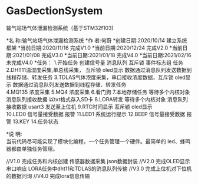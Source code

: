 # GasDectionSystem
输气站场气体泄漏检测系统（基于STM32f103)

*名    称:输气站场气体泄漏检测系统
*作    者:何蔚
*创建日期:2020/10/14 建立系统框架
*当前日期:2020/11/16 完成V1.0
*当前日期:2020/12/24 完成V2.0
*当前日期:2021/01/08 完成V3.0
*当前日期:2021/01/18 完成V4.0
*当前日期:2021/02/16 未完成V4.0
*任务：
	1.开始任务 创建信号量 消息队列 互斥锁 事件标志组 任务
	2.DHT11温湿度采集,单总线采集，  	互斥锁 oled显示		数据通过消息队列发送数据到线程存储、转发任务
	3.TDLAS气体浓度采集，串口接收浓度数据，互斥锁 oled显示	数据通过消息队列发送数据到线程存储、转发任务        
	4.MQ135 浓度采集
	5.MQ4 浓度采集
	6.看门狗
	7.本地存储任务 等待多个内核对象 消息队列接收数据 以txt格式存入SD卡
	8.LORA转发 等待多个内核对象 消息队列接收数据 usart3 发送至上位机
	9.RTC时间显示 互斥锁 oled显示	
	10.LED0 信号量接受数据 报警
	11.LED1 系统运行提示
	12.BEEP 信号量接受数据 报警
	13.KEY 
	14.任务状态
	
	
*说  明:		
	当前代码尽可能实现了模块化编程，一个任务管理一个硬件。最简单的
	led、蜂鸣器都由单独任务管理。


//V1.0 完成任务和内核创建 传感器数据采集 json数据封装
//V2.0 完成OLED显示 串口响应  LORA任务中dht11和TDLAS的消息队列传输
//V3.0 完成上位机对下位机的数据问询
//V4.0 完成lora信息传输 





